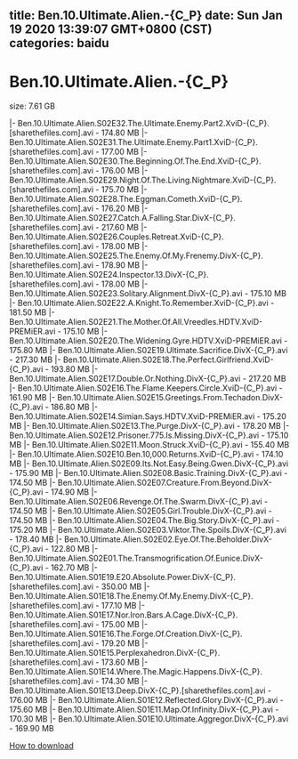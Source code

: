 
title: Ben.10.Ultimate.Alien.-{C_P}
date: Sun Jan 19 2020 13:39:07 GMT+0800 (CST)    
categories: baidu
---

# Ben.10.Ultimate.Alien.-{C_P}
size: 7.61 GB
 
 
|- Ben.10.Ultimate.Alien.S02E32.The.Ultimate.Enemy.Part2.XviD-{C_P}.[sharethefiles.com].avi - 174.80 MB
|- Ben.10.Ultimate.Alien.S02E31.The.Ultimate.Enemy.Part1.XviD-{C_P}.[sharethefiles.com].avi - 177.00 MB
|- Ben.10.Ultimate.Alien.S02E30.The.Beginning.Of.The.End.XviD-{C_P}.[sharethefiles.com].avi - 176.00 MB
|- Ben.10.Ultimate.Alien.S02E29.Night.Of.The.Living.Nightmare.XviD-{C_P}.[sharethefiles.com].avi - 175.70 MB
|- Ben.10.Ultimate.Alien.S02E28.The.Eggman.Cometh.XviD-{C_P}.[sharethefiles.com].avi - 176.20 MB
|- Ben.10.Ultimate.Alien.S02E27.Catch.A.Falling.Star.DivX-{C_P}.[sharethefiles.com].avi - 217.60 MB
|- Ben.10.Ultimate.Alien.S02E26.Couples.Retreat.XviD-{C_P}.[sharethefiles.com].avi - 178.00 MB
|- Ben.10.Ultimate.Alien.S02E25.The.Enemy.Of.My.Frenemy.DivX-{C_P}.[sharethefiles.com].avi - 178.90 MB
|- Ben.10.Ultimate.Alien.S02E24.Inspector.13.DivX-{C_P}.[sharethefiles.com].avi - 178.00 MB
|- Ben.10.Ultimate.Alien.S02E23.Solitary.Alignment.DivX-{C_P}.avi - 175.10 MB
|- Ben.10.Ultimate.Alien.S02E22.A.Knight.To.Remember.XviD-{C_P}.avi - 181.50 MB
|- Ben.10.Ultimate.Alien.S02E21.The.Mother.Of.All.Vreedles.HDTV.XviD-PREMiER.avi - 175.10 MB
|- Ben.10.Ultimate.Alien.S02E20.The.Widening.Gyre.HDTV.XviD-PREMiER.avi - 175.80 MB
|- Ben.10.Ultimate.Alien.S02E19.Ultimate.Sacrifice.DivX-{C_P}.avi - 217.30 MB
|- Ben.10.Ultimate.Alien.S02E18.The.Perfect.Girlfriend.XviD-{C_P}.avi - 193.80 MB
|- Ben.10.Ultimate.Alien.S02E17.Double.Or.Nothing.DivX-{C_P}.avi - 217.20 MB
|- Ben.10.Ultimate.Alien.S02E16.The.Flame.Keepers.Circle.XviD-{C_P}.avi - 161.90 MB
|- Ben.10.Ultimate.Alien.S02E15.Greetings.From.Techadon.DivX-{C_P}.avi - 186.80 MB
|- Ben.10.Ultimate.Alien.S02E14.Simian.Says.HDTV.XviD-PREMiER.avi - 175.20 MB
|- Ben.10.Ultimate.Alien.S02E13.The.Purge.DivX-{C_P}.avi - 178.20 MB
|- Ben.10.Ultimate.Alien.S02E12.Prisoner.775.Is.Missing.DivX-{C_P}.avi - 175.10 MB
|- Ben.10.Ultimate.Alien.S02E11.Moon.Struck.XviD-{C_P}.avi - 155.40 MB
|- Ben.10.Ultimate.Alien.S02E10.Ben.10,000.Returns.XviD-{C_P}.avi - 174.10 MB
|- Ben.10.Ultimate.Alien.S02E09.Its.Not.Easy.Being.Gwen.DivX-{C_P}.avi - 175.90 MB
|- Ben.10.Ultimate.Alien.S02E08.Basic.Training.DivX-{C_P}.avi - 174.50 MB
|- Ben.10.Ultimate.Alien.S02E07.Creature.From.Beyond.DivX-{C_P}.avi - 174.90 MB
|- Ben.10.Ultimate.Alien.S02E06.Revenge.Of.The.Swarm.DivX-{C_P}.avi - 174.50 MB
|- Ben.10.Ultimate.Alien.S02E05.Girl.Trouble.DivX-{C_P}.avi - 174.50 MB
|- Ben.10.Ultimate.Alien.S02E04.The.Big.Story.DivX-{C_P}.avi - 175.20 MB
|- Ben.10.Ultimate.Alien.S02E03.Viktor.The.Spoils.DivX-{C_P}.avi - 178.40 MB
|- Ben.10.Ultimate.Alien.S02E02.Eye.Of.The.Beholder.DivX-{C_P}.avi - 122.80 MB
|- Ben.10.Ultimate.Alien.S02E01.The.Transmogrification.Of.Eunice.DivX-{C_P}.avi - 162.70 MB
|- Ben.10.Ultimate.Alien.S01E19.E20.Absolute.Power.DivX-{C_P}.[sharethefiles.com].avi - 350.00 MB
|- Ben.10.Ultimate.Alien.S01E18.The.Enemy.Of.My.Enemy.DivX-{C_P}.[sharethefiles.com].avi - 177.10 MB
|- Ben.10.Ultimate.Alien.S01E17.Nor.Iron.Bars.A.Cage.DivX-{C_P}.[sharethefiles.com].avi - 175.00 MB
|- Ben.10.Ultimate.Alien.S01E16.The.Forge.Of.Creation.DivX-{C_P}.[sharethefiles.com].avi - 179.20 MB
|- Ben.10.Ultimate.Alien.S01E15.Perplexahedron.DivX-{C_P}.[sharethefiles.com].avi - 173.60 MB
|- Ben.10.Ultimate.Alien.S01E14.Where.The.Magic.Happens.DivX-{C_P}.[sharethefiles.com].avi - 174.30 MB
|- Ben.10.Ultimate.Alien.S01E13.Deep.DivX-{C_P}.[sharethefiles.com].avi - 176.00 MB
|- Ben.10.Ultimate.Alien.S01E12.Reflected.Glory.DivX-{C_P}.avi - 175.60 MB
|- Ben.10.Ultimate.Alien.S01E11.Map.Of.Infinity.DivX-{C_P}.avi - 170.30 MB
|- Ben.10.Ultimate.Alien.S01E10.Ultimate.Aggregor.DivX-{C_P}.avi - 169.90 MB

[How to download](https://bpcam.bemobtrk.com/go/2ceec3aa-1ca2-46d6-b9ff-aaa5c184517c?jno=3528)